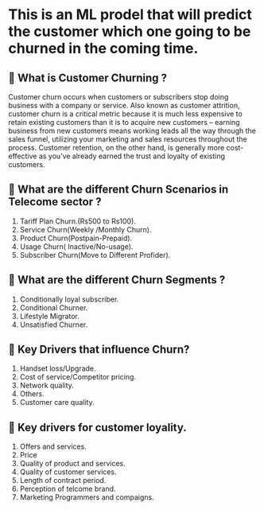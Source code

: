 
# This is an ML prodel that will predict the customer which one going to be churned in the coming time.

## 🔴 What is Customer Churning ?

Customer churn occurs when customers or subscribers stop doing business with a company or service. Also known as customer attrition, customer churn is a critical metric because it is much less expensive to retain existing customers than it is to acquire new customers – earning business from new customers means working leads all the way through the sales funnel, utilizing your marketing and sales resources throughout the process. Customer retention, on the other hand, is generally more cost-effective as you’ve already earned the trust and loyalty of existing customers.

## 🔴 What are the different Churn Scenarios in Telecome sector ?

  1. Tariff Plan Churn.(Rs500 to Rs100).
  2. Service Churn(Weekly /Monthly Churn).
  3. Product Churn(Postpain-Prepaid).
  4. Usage Churn( Inactive/No-usage).
  5. Subscriber Churn(Move to Different Profider).
  
## 🔴 What are the different Churn Segments ?

   1. Conditionally loyal subscriber.
   2. Conditional Churner.
   3. Lifestyle Migrator.
   4. Unsatisfied Churner.
   
 ## 🔴 Key Drivers that influence Churn?
 
   1. Handset loss/Upgrade.
   2. Cost of service/Competitor pricing.
   3. Network quality.
   4. Others.
   5. Customer care quality.

 ## 🔴 Key drivers for customer loyality.
   1. Offers and services.
   2. Price
   3. Quality of product and services.
   4. Quality of customer services.
   5. Length of contract period.
   6. Perception of telcome brand.
   7. Marketing Programmers and compaigns.
